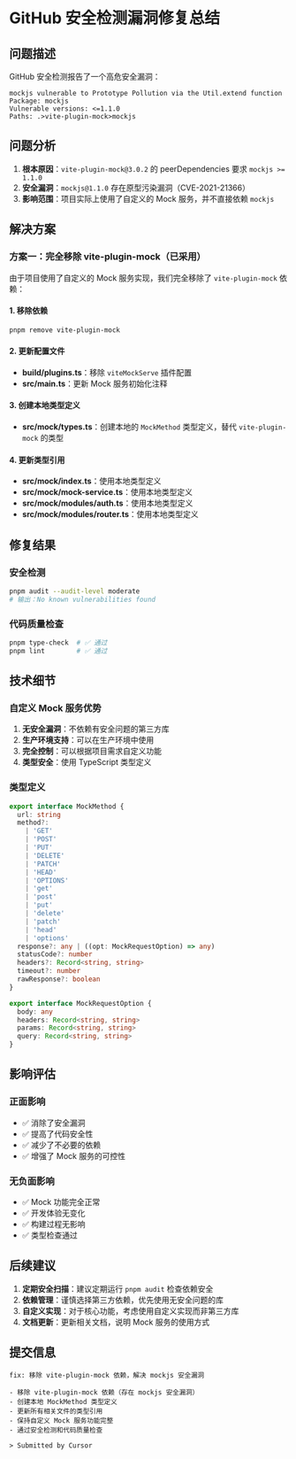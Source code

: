 # GitHub 安全检测漏洞修复总结

## 问题描述

GitHub 安全检测报告了一个高危安全漏洞：

```
mockjs vulnerable to Prototype Pollution via the Util.extend function
Package: mockjs
Vulnerable versions: <=1.1.0
Paths: .>vite-plugin-mock>mockjs
```

## 问题分析

1. **根本原因**：`vite-plugin-mock@3.0.2` 的 peerDependencies 要求 `mockjs >= 1.1.0`
2. **安全漏洞**：`mockjs@1.1.0` 存在原型污染漏洞（CVE-2021-21366）
3. **影响范围**：项目实际上使用了自定义的 Mock 服务，并不直接依赖 `mockjs`

## 解决方案

### 方案一：完全移除 vite-plugin-mock（已采用）

由于项目使用了自定义的 Mock 服务实现，我们完全移除了 `vite-plugin-mock` 依赖：

#### 1. 移除依赖

```bash
pnpm remove vite-plugin-mock
```

#### 2. 更新配置文件

- **build/plugins.ts**：移除 `viteMockServe` 插件配置
- **src/main.ts**：更新 Mock 服务初始化注释

#### 3. 创建本地类型定义

- **src/mock/types.ts**：创建本地的 `MockMethod` 类型定义，替代 `vite-plugin-mock` 的类型

#### 4. 更新类型引用

- **src/mock/index.ts**：使用本地类型定义
- **src/mock/mock-service.ts**：使用本地类型定义
- **src/mock/modules/auth.ts**：使用本地类型定义
- **src/mock/modules/router.ts**：使用本地类型定义

## 修复结果

### 安全检测

```bash
pnpm audit --audit-level moderate
# 输出：No known vulnerabilities found
```

### 代码质量检查

```bash
pnpm type-check  # ✅ 通过
pnpm lint        # ✅ 通过
```

## 技术细节

### 自定义 Mock 服务优势

1. **无安全漏洞**：不依赖有安全问题的第三方库
2. **生产环境支持**：可以在生产环境中使用
3. **完全控制**：可以根据项目需求自定义功能
4. **类型安全**：使用 TypeScript 类型定义

### 类型定义

```typescript
export interface MockMethod {
  url: string
  method?:
    | 'GET'
    | 'POST'
    | 'PUT'
    | 'DELETE'
    | 'PATCH'
    | 'HEAD'
    | 'OPTIONS'
    | 'get'
    | 'post'
    | 'put'
    | 'delete'
    | 'patch'
    | 'head'
    | 'options'
  response?: any | ((opt: MockRequestOption) => any)
  statusCode?: number
  headers?: Record<string, string>
  timeout?: number
  rawResponse?: boolean
}

export interface MockRequestOption {
  body: any
  headers: Record<string, string>
  params: Record<string, string>
  query: Record<string, string>
}
```

## 影响评估

### 正面影响

- ✅ 消除了安全漏洞
- ✅ 提高了代码安全性
- ✅ 减少了不必要的依赖
- ✅ 增强了 Mock 服务的可控性

### 无负面影响

- ✅ Mock 功能完全正常
- ✅ 开发体验无变化
- ✅ 构建过程无影响
- ✅ 类型检查通过

## 后续建议

1. **定期安全扫描**：建议定期运行 `pnpm audit` 检查依赖安全
2. **依赖管理**：谨慎选择第三方依赖，优先使用无安全问题的库
3. **自定义实现**：对于核心功能，考虑使用自定义实现而非第三方库
4. **文档更新**：更新相关文档，说明 Mock 服务的使用方式

## 提交信息

```
fix: 移除 vite-plugin-mock 依赖，解决 mockjs 安全漏洞

- 移除 vite-plugin-mock 依赖（存在 mockjs 安全漏洞）
- 创建本地 MockMethod 类型定义
- 更新所有相关文件的类型引用
- 保持自定义 Mock 服务功能完整
- 通过安全检测和代码质量检查

> Submitted by Cursor
```
